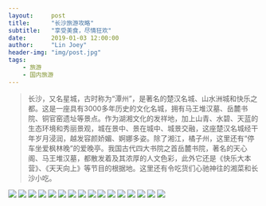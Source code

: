 ```yaml
---
layout:     post
title:      "长沙旅游攻略"
subtitle:   "享受美食，尽情狂欢"
date:       2019-01-03 12:00:00
author:     "Lin Joey"
header-img: "img/post.jpg"
tags:
    - 旅游
    - 国内旅游
---
```


>长沙，又名星城，古时称为“潭州”，是著名的楚汉名城、山水洲城和快乐之都。这是一座具有3000多年历史的文化名城，拥有马王堆汉墓、岳麓书院、铜官窑遗址等景点。作为湖湘文化的发祥地，加上山青、水碧、天蓝的生态环境和秀丽景观，城在景中、景在城中、城景交融，这座楚汉名城经干年岁月浸润，越发容颜娇媚、婀娜多姿。除了湘江，橘子州，这里还有“停车坐爱枫林晚”的爱晚亭。我国古代四大书院之首岳麓书院，著名的天心阁、马王堆汉墓，都散发着及其浓厚的人文色彩，此外它还是《快乐大本营》、《天天向上》等节目的根据地。这里还有令吃货们心驰神往的湘菜和长沙小吃。

![](https://linjoey-image.oss-cn-beijing.aliyuncs.com/我是驴友-长沙_页面_01.jpg)
![](https://linjoey-image.oss-cn-beijing.aliyuncs.com/我是驴友-长沙_页面_02.jpg)
![](https://linjoey-image.oss-cn-beijing.aliyuncs.com/我是驴友-长沙_页面_03.jpg)
![](https://linjoey-image.oss-cn-beijing.aliyuncs.com/我是驴友-长沙_页面_04.jpg)
![](https://linjoey-image.oss-cn-beijing.aliyuncs.com/我是驴友-长沙_页面_05.jpg)
![](https://linjoey-image.oss-cn-beijing.aliyuncs.com/我是驴友-长沙_页面_06.jpg)
![](https://linjoey-image.oss-cn-beijing.aliyuncs.com/我是驴友-长沙_页面_07.jpg)
![](https://linjoey-image.oss-cn-beijing.aliyuncs.com/我是驴友-长沙_页面_08.jpg)
![](https://linjoey-image.oss-cn-beijing.aliyuncs.com/我是驴友-长沙_页面_09.jpg)
![](https://linjoey-image.oss-cn-beijing.aliyuncs.com/我是驴友-长沙_页面_10.jpg)
![](https://linjoey-image.oss-cn-beijing.aliyuncs.com/我是驴友-长沙_页面_11.jpg)
![](https://linjoey-image.oss-cn-beijing.aliyuncs.com/我是驴友-长沙_页面_12.jpg)
![](https://linjoey-image.oss-cn-beijing.aliyuncs.com/我是驴友-长沙_页面_13.jpg)
![](https://linjoey-image.oss-cn-beijing.aliyuncs.com/我是驴友-长沙_页面_14.jpg)
![](https://linjoey-image.oss-cn-beijing.aliyuncs.com/我是驴友-长沙_页面_15.jpg)
![](https://linjoey-image.oss-cn-beijing.aliyuncs.com/我是驴友-长沙_页面_16.jpg)
